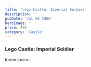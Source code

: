 ```yaml
---
title: 'Lego Castle: Imperial Soldier'
description: ''
pubDate: 'Jul 08 1980'
heroImage: ''
price: 400
category: 'Castle'
---
```


### Lego Castle: Imperial Soldier
lorem ipsim...